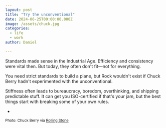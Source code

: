 ```yaml
---
layout: post
title: "Try the unconventional"
date: 2024-06-25T09:00:00.000Z
image: /assets/chuck.jpg
categories:
  - life
  - work
author: Daniel

---
```


Standards made sense in the Industrial Age. Efficiency and consistency were vital then. But today, they often don't fit—not for everything.<!--more-->

You need strict standards to build a plane, but Rock wouldn't exist if Chuck Berry hadn't experimented with the unconventional.

Stiffness often leads to bureaucracy, boredom, overthinking, and shipping predictable stuff. It can get you ISO-certified if that's your jam, but the best things start with breaking some of your own rules.

-

<sup>Photo: Chuck Berry via [Rolling Stone](https://www.rollingstone.com/music/music-features/chuck-berry-farewell-to-the-father-of-rock-118589/)</sup>
